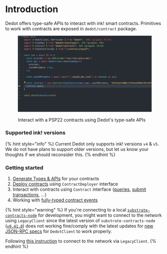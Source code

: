 # Introduction

Dedot offers type-safe APIs to interact with ink! smart contracts. Primitives to work with contracts are exposed in `dedot/contract` package.

<figure><img src="../.gitbook/assets/inkcontractapi.gif" alt=""><figcaption><p>Interact with a PSP22 contracts using Dedot's type-safe APIs</p></figcaption></figure>

### Supported ink! versions

{% hint style="info" %}
Current Dedot only supports ink! versions `v4` & `v5`. We do not have plans to support older versions, but let us know your thoughts if we should reconsider this.
{% endhint %}

### Getting started

1. [Generate Types & APIs](generate-types-and-apis.md) for your contracts
2. [Deploy contracts](images-and-media.md) using `ContractDeployer` interface
3. Interact with contracts using `Contract` interface ([queries](queries.md), [submit transactions](transactions.md), ...)
4. Working with [fully-typed contract events](events.md)

{% hint style="warning" %}
If you're connecting to a local [`substrate-contracts-node`](https://github.com/paritytech/substrate-contracts-node/releases) for development, you might want to connect to the network using `LegacyClient` since the latest version of `substrate-contracts-node` ([`v0.41.0`](https://github.com/paritytech/substrate-contracts-node/releases/tag/v0.41.0)) does not working fine/comply with the latest updates for [new JSON-RPC specs](https://paritytech.github.io/json-rpc-interface-spec/introduction.html) for `DedotClient` to work properly.

Following [this instruction](https://docs.dedot.dev/getting-started/connect-to-network#using-legacyclient-to-connect-via-legacy-json-rpc-apis) to connect to the network via `LegacyClient`.
{% endhint %}
